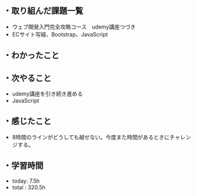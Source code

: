 ## ・取り組んだ課題一覧
- ウェブ開発入門完全攻略コース　udemy講座つづき
- ECサイト写経、Bootstrap、JavaScript

## ・わかったこと


## ・次やること
- udemy講座を引き続き進める
- JavaScript


## ・感じたこと
- 8時間のラインがどうしても越せない。今度また時間があるときにチャレンジする。

## ・学習時間
- today:   7.5h
- total  : 320.5h 